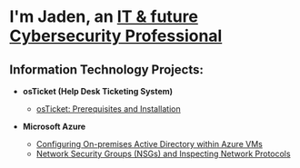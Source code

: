 <h1> I'm Jaden, an <a href="https://www.linkedin.com/in/jaden-wright-301641347/">IT & future Cybersecurity Professional</a></h1>

<h2> Information Technology Projects:</h2>

- <b>osTicket (Help Desk Ticketing System)</b>
  - [osTicket: Prerequisites and Installation](https://github.com/ayeyocyber/osticket-prereqs)
    
- <b>Microsoft Azure</b>
  - [Configuring On-premises Active Directory within Azure VMs](https://github.com/ayeyocyber/configure-ad)
  - [Network Security Groups (NSGs) and Inspecting Network Protocols](https://github.com/ayeyocyber/azure-network-protocols)
